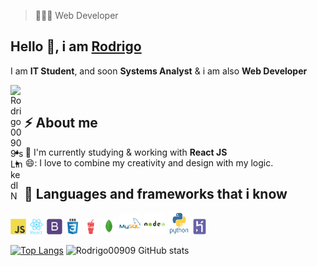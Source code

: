 > 👨🏻‍💻 Web Developer

<h2>Hello 👋, i am <a href="#">Rodrigo</a></h2>
<p>I am <strong>IT Student</strong>, and soon <strong>Systems Analyst</strong> & i am also <strong>Web Developer</strong></p>

<a href="https://www.linkedin.com/in/torresmessenzani/">
  <img align="left" alt="Rodrigo00909's LinkedIN" width="22px" src="https://raw.githubusercontent.com/peterthehan/peterthehan/master/assets/linkedin.svg" />
</a> <br>


<h2>⚡️ About me</h2>
<ul>

<li>📝 I'm currently studying & working with <strong>React JS</strong> </li>

<li>😄: I love to combine my creativity and design with my logic.</li>

</ul>


<h2>🚀 Languages and frameworks that i know</h2>
<p align="left">
<img src="https://raw.githubusercontent.com/devicons/devicon/master/icons/javascript/javascript-original.svg" alt="javascript" width="25" height="25" />
<img src="https://raw.githubusercontent.com/devicons/devicon/master/icons/react/react-original-wordmark.svg" alt="react" width="25" height="25" />
<img src="https://raw.githubusercontent.com/devicons/devicon/master/icons/bootstrap/bootstrap-plain.svg" alt="bootstrap" width="25" height="25" />
<img src="https://raw.githubusercontent.com/devicons/devicon/master/icons/css3/css3-original-wordmark.svg" alt="css3" width="25" height="25" />
<img src="https://raw.githubusercontent.com/devicons/devicon/master/icons/gulp/gulp-plain.svg" alt="gulp" width="25" height="25" />
<img src="https://raw.githubusercontent.com/devicons/devicon/master/icons/mongodb/mongodb-original.svg" alt="mongodb" width="25" height="25" />
<img src="https://raw.githubusercontent.com/devicons/devicon/master/icons/mysql/mysql-original-wordmark.svg" alt="mysql" width="35" height="35" />
<img src="https://raw.githubusercontent.com/devicons/devicon/master/icons/nodejs/nodejs-original-wordmark.svg" alt="nodejs" width="35" height="35" />
<img src="https://raw.githubusercontent.com/devicons/devicon/master/icons/python/python-original-wordmark.svg" alt="python" width="35" height="35" />
<img src="https://raw.githubusercontent.com/devicons/devicon/master/icons/heroku/heroku-plain.svg" alt="heroku" width="25" height="25" />
</p>


[![Top Langs](https://github-readme-stats.vercel.app/api/top-langs/?username=rodrigo00909&layout=compact)](https://github.com/anuraghazra/github-readme-stats)
<img align="right">![Rodrigo00909 GitHub stats](https://github-readme-stats.vercel.app/api?username=rodrigo00909&hide=stars,issues&theme=default)</img>

